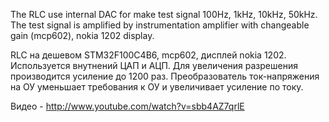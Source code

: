 The RLC use internal DAC for make test signal 100Hz, 1kHz, 10kHz, 50kHz. The test signal is amplified by instrumentation amplifier with changeable gain (mcp602), nokia 1202 display.

RLC на дешевом STM32F100C4B6, mcp602, дисплей nokia 1202. Используется внутнений ЦАП и АЦП. Для увеличения разрешения производится усиление до 1200 раз. Преобразователь ток-напряжения на ОУ уменьшает требования к ОУ и увеличивает усиление по току.

Видео - http://www.youtube.com/watch?v=sbb4AZ7qrlE